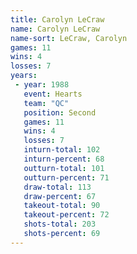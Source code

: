 ```yaml
---
title: Carolyn LeCraw
name: Carolyn LeCraw
name-sort: LeCraw, Carolyn
games: 11
wins: 4
losses: 7
years:
 - year: 1988
   event: Hearts
   team: "QC"
   position: Second
   games: 11
   wins: 4
   losses: 7
   inturn-total: 102
   inturn-percent: 68
   outturn-total: 101
   outturn-percent: 71
   draw-total: 113
   draw-percent: 67
   takeout-total: 90
   takeout-percent: 72
   shots-total: 203
   shots-percent: 69
---
```

